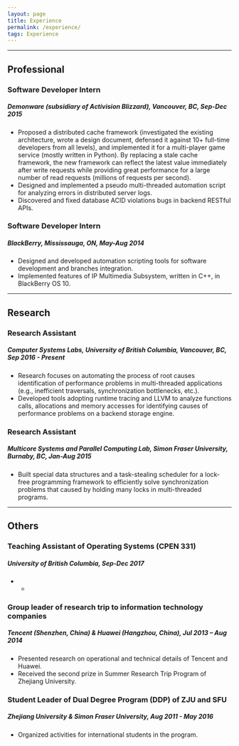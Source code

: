 ```yaml
---
layout: page
title: Experience
permalink: /experience/
tags: Experience
---
```


<hr>

## Professional

### Software Developer Intern
##### Demonware (subsidiary of Activision Blizzard), Vancouver, BC, Sep-Dec 2015
* Proposed a distributed cache framework (investigated the existing architecture, wrote a design document, defensed it against 10+ full-time developers from all levels), and implemented it for a multi-player game service (mostly written in Python). By replacing a stale cache framework, the new framework can reflect the latest value immediately after write requests while providing great performance for a large number of read requests (millions of requests per second).
* Designed and implemented a pseudo multi-threaded automation script for analyzing errors in distributed server logs.
* Discovered and fixed database ACID violations bugs in backend RESTful APIs.

### Software Developer Intern
##### BlackBerry, Mississauga, ON, May-Aug 2014
* Designed and developed automation scripting tools for software development and branches integration.
* Implemented features of IP Multimedia Subsystem, written in C++, in BlackBerry OS 10.


<hr>

## Research

### Research Assistant
##### Computer Systems Labs, University of British Columbia, Vancouver, BC, Sep 2016 - Present
* Research focuses on automating the process of root causes identification of performance problems in multi-threaded applications (e.g., inefficient traversals, synchronization bottlenecks, etc.).
* Developed tools adopting runtime tracing and LLVM to analyze functions calls, allocations and memory accesses for identifying causes of performance problems on a backend storage engine.

### Research Assistant
##### Multicore Systems and Parallel Computing Lab, Simon Fraser University, Burnaby, BC, Jan-Aug 2015
* Built special data structures and a task-stealing scheduler for a lock-free programming framework to efficiently solve synchronization problems that caused by holding many locks in multi-threaded programs.

<hr>

## Others

### Teaching Assistant of Operating Systems (CPEN 331)
##### University of British Columbia, Sep-Dec 2017
* -

### Group leader of research trip to information technology companies
##### Tencent (Shenzhen, China) & Huawei (Hangzhou, China), Jul 2013 – Aug 2014
* Presented research on operational and technical details of Tencent and Huawei.
* Received the second prize in Summer Research Trip Program of Zhejiang University.

### Student Leader of Dual Degree Program (DDP) of ZJU and SFU
##### Zhejiang University & Simon Fraser University, Aug 2011 - May 2016
* Organized activities for international students in the program.

